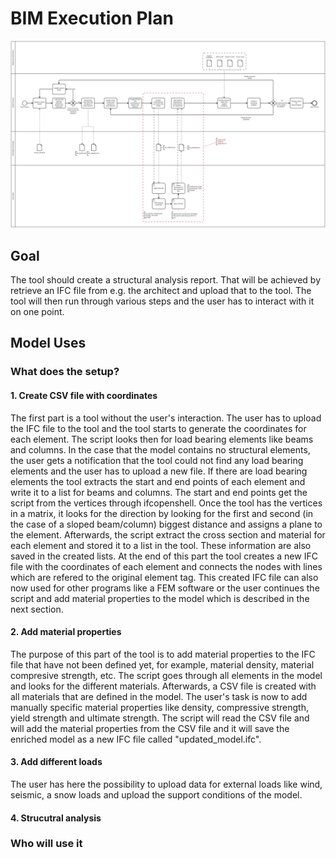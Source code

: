 # BIM Execution Plan
![BPMN Diagram](BPMN_Group_20_A3.svg)
## Goal
The tool should create a structural analysis report. That will be achieved by retrieve an IFC file from e.g. the architect and upload that to the tool. The tool will then run through various steps and the user has to interact with it on one point.
## Model Uses
### What does the setup?
#### 1. Create CSV file with coordinates
The first part is a tool without the user's interaction. The user has to upload the IFC file to the tool and the tool starts to generate the coordinates for each element. 
The script looks then for load bearing elements like beams and columns. In the case that the model contains no structural elements, the user gets a notification that the tool could not find any load bearing elements and the user has to upload a new file. If there are load bearing elements the tool extracts the start and end points of each element and write it to a list for beams and columns. The start and end points get the script from the vertices through ifcopenshell. Once the tool has the vertices in a matrix, it looks for the direction by looking for the first and second (in the case of a sloped beam/column) biggest distance and assigns a plane to the element. Afterwards, the script extract the cross section and material for each element and stored it to a list in the tool. These information are also saved in the created lists. 
At the end of this part the tool creates a new IFC file with the coordinates of each element and connects the nodes with lines which are refered to the original element tag. This created IFC file can also now used for other programs like a FEM software or the user continues the script and add material properties to the model which is described in the next section. 
#### 2. Add material properties
The purpose of this part of the tool is to add material properties to the IFC file that have not been defined yet, for example, material density, material compresive strength, etc. The script goes through all elements in the model and looks for the different materials. Afterwards, a CSV file is created with all materials that are defined in the model. The user's task is now to add manually specific material properties like density, compressive strength, yield strength and ultimate strength. The script will read the CSV file and will add the material properties from the CSV file and it will save the enriched model as a new IFC file called "updated_model.ifc".
#### 3. Add different loads
The user has here the possibility to upload data for external loads like wind, seismic, a snow loads and upload the support conditions of the model. 
#### 4. Strucutral analysis
### Who will use it


